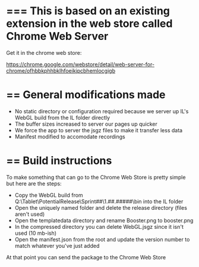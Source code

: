 ===
This is based on an existing extension in the web store called Chrome Web Server
===

Get it in the chrome web store:

https://chrome.google.com/webstore/detail/web-server-for-chrome/ofhbbkphhbklhfoeikjpcbhemlocgigb

==
General modifications made
==

* No static directory or configuration required because we server up IL's WebGL build from the IL folder directly
* The buffer sizes increased to server our pages up quicker
* We force the app to server the jsgz files to make it transfer less data
* Manifest modified to accomodate recordings

==
Build instructions
==

To make something that can go to the Chrome Web Store is pretty simple but here are the steps:

* Copy the WebGL build from Q:\Tablet\PotentialRelease\Sprint##\1.##.#####\bin into the IL folder
* Open the uniquely named folder and delete the release directory (files aren't used)
* Open the templatedata directory and rename Booster.png to booster.png
* In the compressed directory you can delete WebGL.jsgz since it isn't used (10 mb-ish)
* Open the manifest.json from the root and update the version number to match whatever you've just added
 
At that point you can send the package to the Chrome Web Store
